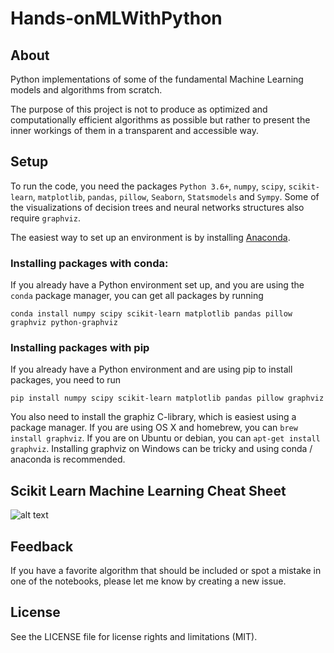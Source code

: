 # Hands-onMLWithPython

## About
Python implementations of some of the fundamental Machine Learning models and algorithms from scratch.

The purpose of this project is not to produce as optimized and computationally efficient algorithms as possible
but rather to present the inner workings of them in a transparent and accessible way.

## Setup

To run the code, you need the packages ``Python 3.6+``, ``numpy``, ``scipy``, ``scikit-learn``, ``matplotlib``,
``pandas``, ``pillow``, ``Seaborn``, ``Statsmodels`` and ``Sympy``.
Some of the visualizations of decision trees and neural networks structures also require ``graphviz``. 

The easiest way to set up an environment is by installing [Anaconda](https://www.continuum.io/downloads).

### Installing packages with conda:
If you already have a Python environment set up, and you are using the ``conda`` package manager, you can get all packages by running

    conda install numpy scipy scikit-learn matplotlib pandas pillow graphviz python-graphviz


### Installing packages with pip
If you already have a Python environment and are using pip to install packages, you need to run

    pip install numpy scipy scikit-learn matplotlib pandas pillow graphviz

You also need to install the graphiz C-library, which is easiest using a package manager.
If you are using OS X and homebrew, you can ``brew install graphviz``. If you are on Ubuntu or debian, you can ``apt-get install graphviz``.
Installing graphviz on Windows can be tricky and using conda / anaconda is recommended.


## Scikit Learn Machine Learning Cheat Sheet

![alt text](https://github.com/GeorgeSeif/Python-Machine-Learning/blob/master/ml_cheatsheet.png)

## Feedback

If you have a favorite algorithm that should be included or spot a mistake in one of the notebooks, please let me know by creating a new issue.

## License

See the LICENSE file for license rights and limitations (MIT).
